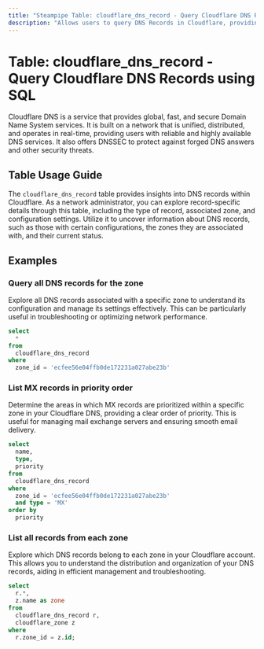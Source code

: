 ```yaml
---
title: "Steampipe Table: cloudflare_dns_record - Query Cloudflare DNS Records using SQL"
description: "Allows users to query DNS Records in Cloudflare, providing insights into the configuration details, zone information, and other metadata associated with each DNS record."
---
```


# Table: cloudflare_dns_record - Query Cloudflare DNS Records using SQL

Cloudflare DNS is a service that provides global, fast, and secure Domain Name System services. It is built on a network that is unified, distributed, and operates in real-time, providing users with reliable and highly available DNS services. It also offers DNSSEC to protect against forged DNS answers and other security threats.

## Table Usage Guide

The `cloudflare_dns_record` table provides insights into DNS records within Cloudflare. As a network administrator, you can explore record-specific details through this table, including the type of record, associated zone, and configuration settings. Utilize it to uncover information about DNS records, such as those with certain configurations, the zones they are associated with, and their current status.

## Examples

### Query all DNS records for the zone
Explore all DNS records associated with a specific zone to understand its configuration and manage its settings effectively. This can be particularly useful in troubleshooting or optimizing network performance.

```sql
select
  *
from
  cloudflare_dns_record
where
  zone_id = 'ecfee56e04ffb0de172231a027abe23b'
```

### List MX records in priority order
Determine the areas in which MX records are prioritized within a specific zone in your Cloudflare DNS, providing a clear order of priority. This is useful for managing mail exchange servers and ensuring smooth email delivery.

```sql
select
  name,
  type,
  priority
from
  cloudflare_dns_record
where
  zone_id = 'ecfee56e04ffb0de172231a027abe23b'
  and type = 'MX'
order by
  priority
```

### List all records from each zone
Explore which DNS records belong to each zone in your Cloudflare account. This allows you to understand the distribution and organization of your DNS records, aiding in efficient management and troubleshooting.

```sql
select
  r.*,
  z.name as zone
from
  cloudflare_dns_record r,
  cloudflare_zone z
where
  r.zone_id = z.id;
```